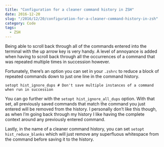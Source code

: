 ```yaml
---
title: "Configuration for a cleaner command history in ZSH"
date: 2016-12-20
slug: "/2016/12/20/configuration-for-a-cleaner-command-history-in-zsh"
category: Code
tags:
  - ZSH
---
```


Being able to scroll back through all of the commands entered into the terminal with the up arrow key is very handy. A level of annoyance is added when having to scroll back through all the occurrences of a command that was repeated multiple times in succession however.

Fortunately, there’s an option you can set in your `.zshrc` to reduce a block of repeated commands down to just one line in the command history.

```
setopt hist_ignore_dups # Don't save multiple instances of a command when run in succession
```

You can go further with the `setopt hist_ignore_all_dups` option. With that set, all previously saved commands that match the command you just entered will be removed from the history. I personally don’t like this though, as when I’m going back through my history I like having the complete context around any previously entered command.

Lastly, in the name of a cleaner command history, you can set `setopt hist_reduce_blanks` which will just remove any superfluous whitespace from the command before saving it to the history.

